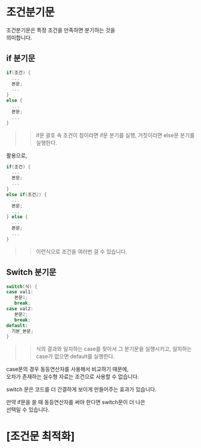 # 조건분기문

조건분기문은 특정 조건을 만족하면 분기하는 것을   
의미합니다.

## if 분기문 
```C
if(조건) {
  ...
  본문;
  ...
}
else {
  ...
  본문;
  ...
}
```
>> if문 괄호 속 조건이 참이라면 if문 분기를 실행, 
>> 거짓이라면 else문 분기를 실행한다.

활용으로,
```C
if(조건) {
  ...
  본문;
  ...
}
else if(조건2) {
  ...
  본문;
  ...
} else {
  ...
  본문;
  ...
}
```
>> 이런식으로 조건을 여러번 걸 수 있습니다.
## Switch 분기문
```C
switch(식) {
case val1:
   본문1;
   break;
case val2:
   본문2;
   break;
default:
  기본_본문;
}
```
>> 식의 결과와 일치하는 case를 찾아서 그 분기문을 실행시키고,
>> 일치하는 case가 없으면 default를 실행한다.

case문의 경우 동등연산자를 사용해서 비교하기 때문에,   
오차가 존재하는 실수형 자료는 조건으로 사용할 수 없습니다.  

switch 문은 코드를 더 간결하게 보이게 만들어주는 효과가 있습니다.

만약 if문을 쓸 때 동등연산자를 써야 한다면 switch문이 더 나은  
선택일 수 있습니다.


# [조건문 최적화]

